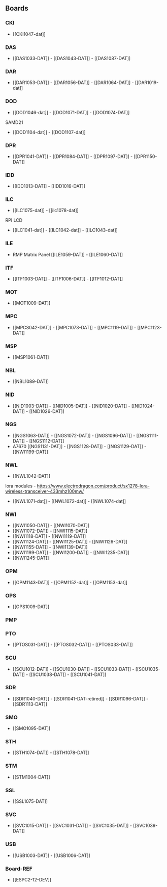 

## Boards 

### CKI
- [[CKI1047-dat]]
  
### DAS
- [[DAS1033-DAT]] - [[DAS1043-DAT]] - [[DAS1087-DAT]]

### DAR
- [[DAR1053-DAT]] - [[DAR1056-DAT]] - [[DAR1064-DAT]] - [[DAR1019-dat]]

### DOD
- [[DOD1046-dat]] - [[DOD1071-DAT]] - [[DOD1074-DAT]]

SAMD21
- [[DOD1104-dat]] - [[DOD1107-dat]]

### DPR
- [[DPR1041-DAT]] - [[DPR1084-DAT]] - [[DPR1097-DAT]] - [[DPR1150-DAT]]

### IDD
- [[IDD1013-DAT]] - [[IDD1016-DAT]]

### ILC 
- [[ILC1075-dat]] - [[ilc1078-dat]]

RPI LCD
- [[ILC1041-dat]] - [[ILC1042-dat]] - [[ILC1043-dat]]

### ILE
- RMP Matrix Panel  [[ILE1059-DAT]] - [[ILE1060-DAT]]

### ITF
- [[ITF1003-DAT]] - [[ITF1006-DAT]] - [[ITF1012-DAT]]

### MOT
- [[MOT1009-DAT]]

### MPC
- [[MPCS042-DAT]] - [[MPC1073-DAT]] - [[MPC1119-DAT]] - [[MPC1123-DAT]] 

### MSP 
- [[MSP1061-DAT]]

### NBL 
- [[NBL1089-DAT]]

### NID
- [[NID1003-DAT]] - [[NID1005-DAT]] - [[NID1020-DAT]] - [[NID1024-DAT]] - [[NID1026-DAT]]

### NGS
- [[NGS1063-DAT]] - [[NGS1072-DAT]] - [[NGS1096-DAT]] - [[NGS1111-DAT]] - [[NGS1112-DAT]] 
- A7670 [[NGS1131-DAT]] - [[NGS1128-DAT]] - [[NGS1129-DAT]] - [[NWI1199-DAT]]

### NWL
- [[NWL1042-DAT]] 

lora modules - https://www.electrodragon.com/product/sx1278-lora-wireless-transceiver-433mhz100mw/
- [[NWL1071-dat]] - [[NWL1072-dat]] - [[NWL1074-dat]]

### NWI
- [[NWI1050-DAT]] - [[NWI1070-DAT]] 
- [[NWI1072-DAT]] - [[NWI1115-DAT]]
- [[NWI1118-DAT]] - [[NWI1119-DAT]]
- [[NWI1124-DAT]] - [[NWI1125-DAT]] - [[NWI1126-DAT]]
- [[NWI1155-DAT]] - [[NWI1139-DAT]] 
- [[NWI1199-DAT]] - [[NWI1200-DAT]] - [[NWI1235-DAT]]
- [[NWI1245-DAT]] 


### OPM 
- [[OPM1143-DAT]] - [[OPM1152-dat]] - [[OPM1153-dat]]

### OPS 
- [[OPS1009-DAT]]
  
### PMP

### PTO
- [[PTOS031-DAT]] - [[PTOS032-DAT]] - [[PTOS033-DAT]]
  
### SCU
- [[SCU1012-DAT]] - [[SCU1030-DAT]] - [[SCU1033-DAT]] - [[SCU1035-DAT]] - [[SCU1038-DAT]] - [[SCU1041-DAT]]

### SDR
- [[SDR1040-DAT]] - [[SDR1041-DAT-retired]] - [[SDR1096-DAT]] - [[SDR1113-DAT]]

### SMO
- [[SMO1095-DAT]]
  
### STH
- [[STH1074-DAT]] - [[STH1078-DAT]]

### STM
- [[STM1004-DAT]]
  
### SSL 
- [[SSL1075-DAT]]
  
### SVC
- [[SVC1015-DAT]] - [[SVC1031-DAT]] - [[SVC1035-DAT]] - [[SVC1039-DAT]]

### USB
- [[USB1003-DAT]] - [[USB1006-DAT]]




### Board-REF
- [[ESPC2-12-DEV]]
